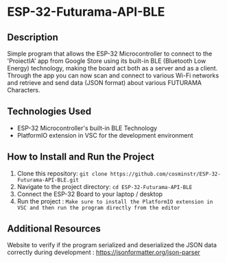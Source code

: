# ESP-32-Futurama-API-BLE

## Description

Simple program that allows the ESP-32 Microcontroller to connect to the 'ProiectIA' app from Google Store using its built-in BLE (Bluetooth Low Energy) technology, making the board act both as a server and as a client. Through the app you can now scan and connect to various Wi-Fi networks and retrieve and send data (JSON format) about various FUTURAMA Characters.

## Technologies Used

- ESP-32 Microcontroller's built-in BLE Technology
- PlatformIO extension in VSC for the development environment

## How to Install and Run the Project

1. Clone this repository: `git clone https://github.com/cosminstr/ESP-32-Futurama-API-BLE.git`
2. Navigate to the project directory: `cd ESP-32-Futurama-API-BLE`
3. Connect the ESP-32 Board to your laptop / desktop
4. Run the project : `Make sure to install the PlatformIO extension in VSC and then run the program directly from the editor`

## Additional Resources

Website to verify if the program serialized and deserialized the JSON data correctly during development : https://jsonformatter.org/json-parser




